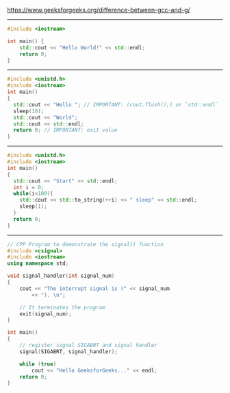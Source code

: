 https://www.geeksforgeeks.org/difference-between-gcc-and-g/

------------------------------------------------------
```cpp
#include <iostream>

int main() {
    std::cout << "Hello World!" << std::endl;
    return 0;
}
```

------------------------------------------------------
```cpp
#include <unistd.h>
#include <iostream>
int main()
{
  std::cout << "Hello "; // IMPORTANT: (cout.flush();) or `std::endl`
  sleep(10);
  std::cout << "World";
  std::cout << std::endl;
  return 0; // IMPORTANT: exit value
}
```

-------------------------------------------------------
```cpp
#include <unistd.h>
#include <iostream>
int main()
{
  std::cout << "Start" << std::endl;
  int i = 0;
  while(i<100){
    std::cout << std::to_string(++i) << " sleep" << std::endl;
    sleep(1);
  }
  return 0;
}
```

-------------------------------------------------------
```cpp
// CPP Program to demonstrate the signal() function
#include <csignal>
#include <iostream>
using namespace std;

void signal_handler(int signal_num)
{
	cout << "The interrupt signal is (" << signal_num
		<< "). \n";

	// It terminates the program
	exit(signal_num);
}

int main()
{
	// register signal SIGABRT and signal handler
	signal(SIGABRT, signal_handler);

	while (true)
		cout << "Hello GeeksforGeeks..." << endl;
	return 0;
}
```
